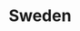 ---
title: Sweden
indice: 0.44089567633131893
years:
- title: '1980'
  indice: 0.3359117318586845
- title: '1981'
  indice: 0.34540921093186894
- title: '1982'
  indice: 0.3482212816243376
- title: '1983'
  indice: 0.34730424234259544
- title: '1984'
  indice: 0.33958231311171905
- title: '1985'
  indice: 0.336452151659753
- title: '1986'
  indice: 0.3419875534862829
- title: '1987'
  indice: 0.34417274989768787
- title: '1988'
  indice: 0.3466489364723089
- title: '1989'
  indice: 0.34968266843061274
- title: '1990'
  indice: 0.36059047547483947
- title: '1991'
  indice: 0.3737093074969683
- title: '1992'
  indice: 0.38525605347537517
- title: '1993'
  indice: 0.39176975200589725
- title: '1994'
  indice: 0.38444334631506566
- title: '1995'
  indice: 0.37217737647303095
- title: '1996'
  indice: 0.38118847157191676
- title: '1997'
  indice: 0.3820745440958612
- title: '1998'
  indice: 0.38155374669160597
- title: '1999'
  indice: 0.386330194694869
- title: '2000'
  indice: 0.3869547314121563
- title: '2001'
  indice: 0.3905958479157781
- title: '2002'
  indice: 0.3917594609524124
- title: '2003'
  indice: 0.39447827890551607
- title: '2004'
  indice: 0.39807642506498847
- title: '2005'
  indice: 0.400898620093748
- title: '2006'
  indice: 0.3997946364662816
- title: '2007'
  indice: 0.3979349576190438
- title: '2008'
  indice: 0.4054114204210111
- title: '2009'
  indice: 0.42024940408160905
- title: '2010'
  indice: 0.4109833248655133
- title: '2011'
  indice: 0.41357604147804855
- title: '2012'
  indice: 0.4189027611244389
- title: '2013'
  indice: 0.42595219260091993
- title: '2014'
  indice: 0.4281973539757661
- title: '2015'
  indice: 0.42626848024051694
- title: '2016'
  indice: 0.4269204468949607
- title: '2017'
  indice: 0.42568492036424704
- title: '2018'
  indice: 0.4294835668048951
- title: '2019'
  indice: 0.43192319454827216
- title: '2020'
  indice: 0.44089567633131893
---